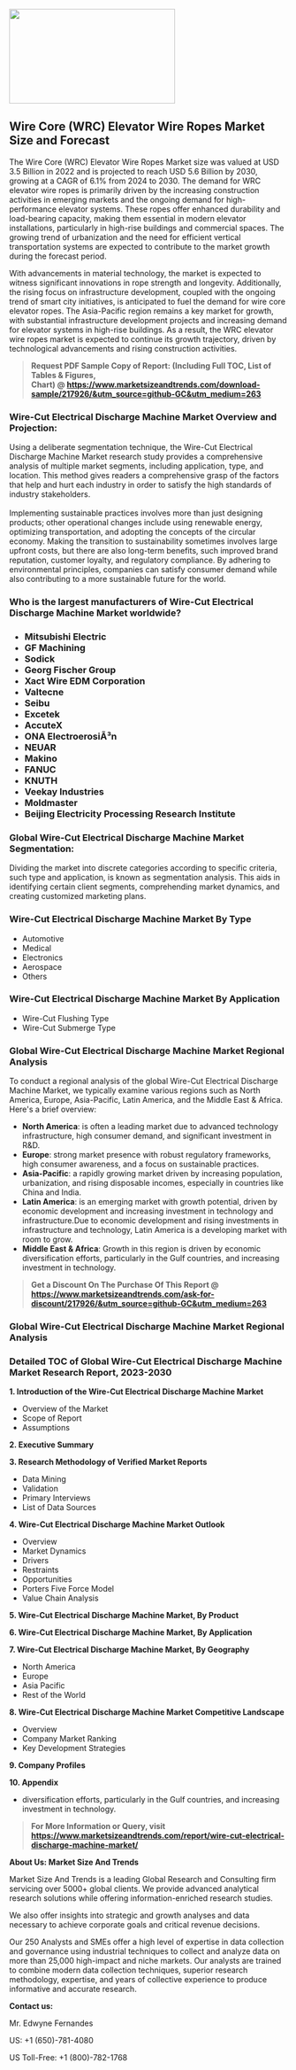 <p><img class="alignnone size-medium wp-image-20088" src="https://ffe5etoiles.com/wp-content/uploads/2024/12/MST1-300x171.png" alt="" width="300" height="171" /></p><h2>Wire Core (WRC) Elevator Wire Ropes Market Size and Forecast</h2><p>The Wire Core (WRC) Elevator Wire Ropes Market size was valued at USD 3.5 Billion in 2022 and is projected to reach USD 5.6 Billion by 2030, growing at a CAGR of 6.1% from 2024 to 2030. The demand for WRC elevator wire ropes is primarily driven by the increasing construction activities in emerging markets and the ongoing demand for high-performance elevator systems. These ropes offer enhanced durability and load-bearing capacity, making them essential in modern elevator installations, particularly in high-rise buildings and commercial spaces. The growing trend of urbanization and the need for efficient vertical transportation systems are expected to contribute to the market growth during the forecast period.</p><p>With advancements in material technology, the market is expected to witness significant innovations in rope strength and longevity. Additionally, the rising focus on infrastructure development, coupled with the ongoing trend of smart city initiatives, is anticipated to fuel the demand for wire core elevator ropes. The Asia-Pacific region remains a key market for growth, with substantial infrastructure development projects and increasing demand for elevator systems in high-rise buildings. As a result, the WRC elevator wire ropes market is expected to continue its growth trajectory, driven by technological advancements and rising construction activities.</p></p><blockquote id="" class=""><strong>Request PDF Sample Copy of Report: (Including Full TOC, List of Tables &amp; Figures, Chart)&nbsp;@&nbsp;<strong><a href="https://www.marketsizeandtrends.com/download-sample/217926/&utm_source=github-GC&utm_medium=263" target="_blank">https://www.marketsizeandtrends.com/download-sample/217926/&utm_source=github-GC&utm_medium=263</a></strong></strong></blockquote><h3 id="" class="">Wire-Cut Electrical Discharge Machine Market&nbsp;Overview and Projection:</h3><p id="" class="">Using a deliberate segmentation technique, the Wire-Cut Electrical Discharge Machine Market research study provides a comprehensive analysis of multiple market segments, including application, type, and location. This method gives readers a comprehensive grasp of the factors that help and hurt each industry in order to satisfy the high standards of industry stakeholders. <br /> <br />Implementing sustainable practices involves more than just designing products; other operational changes include using renewable energy, optimizing transportation, and adopting the concepts of the circular economy. Making the transition to sustainability sometimes involves large upfront costs, but there are also long-term benefits, such improved brand reputation, customer loyalty, and regulatory compliance. By adhering to environmental principles, companies can satisfy consumer demand while also contributing to a more sustainable future for the world.</p><h3 id="" class="">Who is the largest manufacturers of&nbsp;Wire-Cut Electrical Discharge Machine Market worldwide?</h3><h3 class=""><p><ul><li>Mitsubishi Electric </li><li> GF Machining </li><li> Sodick </li><li> Georg Fischer Group </li><li> Xact Wire EDM Corporation </li><li> Valtecne </li><li> Seibu </li><li> Excetek </li><li> AccuteX </li><li> ONA ElectroerosiÃ³n </li><li> NEUAR </li><li> Makino </li><li> FANUC </li><li> KNUTH </li><li> Veekay Industries </li><li> Moldmaster </li><li> Beijing Electricity Processing Research Institute</li></ul></p></h3><h3 id="" class="">Global&nbsp;Wire-Cut Electrical Discharge Machine Market Segmentation:</h3><p id="" class="">Dividing the market into discrete categories according to specific criteria, such type and application, is known as segmentation analysis. This aids in identifying certain client segments, comprehending market dynamics, and creating customized marketing plans.</p><h3 id="" class="">Wire-Cut Electrical Discharge Machine Market&nbsp;By Type</h3><p><p><ul><li>Automotive</li><li> Medical</li><li> Electronics</li><li> Aerospace</li><li> Others</p></li></ul></p></p><h3 id="" class="">Wire-Cut Electrical Discharge Machine Market&nbsp;By Application</h3><p class=""><p><ul><li>Wire-Cut Flushing Type</li><li> Wire-Cut Submerge Type</li></ul></p></p><h3 id="" class="">Global Wire-Cut Electrical Discharge Machine Market Regional Analysis</h3><p id="" class="">To conduct a regional analysis of the global Wire-Cut Electrical Discharge Machine Market, we typically examine various regions such as North America, Europe, Asia-Pacific, Latin America, and the Middle East &amp; Africa. Here's a brief overview:</p><ul><li><strong>North America</strong>: is often a leading market due to advanced technology infrastructure, high consumer demand, and significant investment in R&amp;D.</li><li><strong>Europe</strong>: strong market presence with robust regulatory frameworks, high consumer awareness, and a focus on sustainable practices.</li><li><strong>Asia-Pacific</strong>: a rapidly growing market driven by increasing population, urbanization, and rising disposable incomes, especially in countries like China and India.</li><li><strong>Latin America</strong>: is an emerging market with growth potential, driven by economic development and increasing investment in technology and infrastructure.Due to economic development and rising investments in infrastructure and technology, Latin America is a developing market with room to grow.</li><li><strong>Middle East &amp; Africa</strong>: Growth in this region is driven by economic diversification efforts, particularly in the Gulf countries, and increasing investment in technology.</li></ul><blockquote id="" class=""><strong>Get a Discount On The Purchase Of This Report @ <strong><a href="https://www.marketsizeandtrends.com/ask-for-discount/217926/&utm_source=github-GC&utm_medium=263" target="_blank">https://www.marketsizeandtrends.com/ask-for-discount/217926/&utm_source=github-GC&utm_medium=263</a></strong></strong></blockquote><h3 id="" class="">Global Wire-Cut Electrical Discharge Machine Market Regional Analysis</h3><h3 id="" class="">Detailed TOC of Global Wire-Cut Electrical Discharge Machine Market Research Report, 2023-2030</h3><p id="" class=""><strong>1. Introduction of the Wire-Cut Electrical Discharge Machine Market</strong></p><ul><li>Overview of the Market</li><li>Scope of Report</li><li>Assumptions</li></ul><p id="" class=""><strong>2. Executive Summary</strong></p><p id="" class=""><strong>3. Research Methodology of Verified Market Reports</strong></p><ul><li>Data Mining</li><li>Validation</li><li>Primary Interviews</li><li>List of Data Sources</li></ul><p id="" class=""><strong>4. Wire-Cut Electrical Discharge Machine Market Outlook</strong></p><ul><li>Overview</li><li>Market Dynamics</li><li>Drivers</li><li>Restraints</li><li>Opportunities</li><li>Porters Five Force Model</li><li>Value Chain Analysis</li></ul><p id="" class=""><strong>5. Wire-Cut Electrical Discharge Machine Market, By Product</strong></p><p id="" class=""><strong>6. Wire-Cut Electrical Discharge Machine Market, By Application</strong></p><p id="" class=""><strong>7. Wire-Cut Electrical Discharge Machine Market, By Geography</strong></p><ul><li>North America</li><li>Europe</li><li>Asia Pacific</li><li>Rest of the World</li></ul><p id="" class=""><strong>8. Wire-Cut Electrical Discharge Machine Market Competitive Landscape</strong></p><ul><li>Overview</li><li>Company Market Ranking</li><li>Key Development Strategies</li></ul><p id="" class=""><strong>9. Company Profiles</strong></p><p id="" class=""><strong>10. Appendix</strong></p><ul><li>diversification efforts, particularly in the Gulf countries, and increasing investment in technology.</li></ul><blockquote id="" class=""><strong>For More Information or Query, visit <strong><strong><a href="https://www.marketsizeandtrends.com/report/wire-cut-electrical-discharge-machine-market/" target="_blank">https://www.marketsizeandtrends.com/report/wire-cut-electrical-discharge-machine-market/</a></strong></strong></strong></blockquote><p id="" class=""><strong>About Us: Market Size And Trends</strong></p><p id="" class="">Market Size And Trends is a leading Global Research and Consulting firm servicing over 5000+ global clients. We provide advanced analytical research solutions while offering information-enriched research studies.</p><p id="" class="">We also offer insights into strategic and growth analyses and data necessary to achieve corporate goals and critical revenue decisions.</p><p id="" class="">Our 250 Analysts and SMEs offer a high level of expertise in data collection and governance using industrial techniques to collect and analyze data on more than 25,000 high-impact and niche markets. Our analysts are trained to combine modern data collection techniques, superior research methodology, expertise, and years of collective experience to produce informative and accurate research.</p><p id="" class=""><strong>Contact us:</strong></p><p id="" class="">Mr. Edwyne Fernandes</p><p id="" class="">US: +1 (650)-781-4080</p><p id="" class="">US Toll-Free: +1 (800)-782-1768</p>
